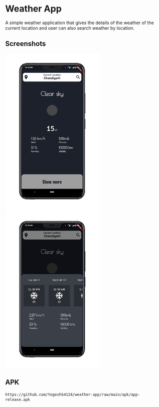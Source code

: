 # Weather App

A simple weather application that gives the details of the weather of the current location and user can also search weather by location.


## Screenshots

<img src="Screenshots/first.png" width="300"><img src="Screenshots/second.png" width="300">

## APK
```
https://github.com/Yogeshk4124/weather-app/raw/main/apk/app-release.apk
```

